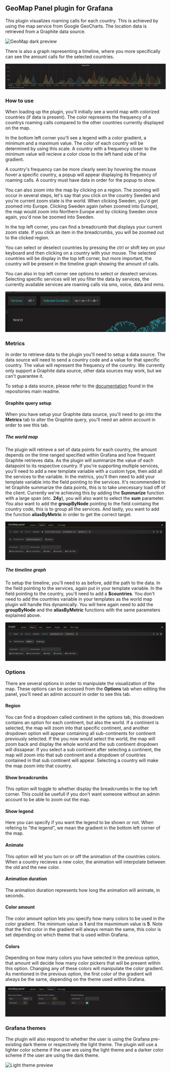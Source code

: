## GeoMap Panel plugin for Grafana

This plugin visualizes roaming calls for each country. This is achieved by using the map service from Google GeoCharts. The location data is retrieved from a Graphite data source.

![GeoMap dark preview](images/GeoMap_Preview_Dark.gif)

There is also a graph representing a timeline, where you more specifically can see the amount calls for the selected countries.

![GeoMap timeline preview](images/GeoMap_Timeline_Preview.png)

### How to use
When loading up the plugin, you'll initially see a world map with colorized countries (if data is present). The color represents the frequency of a countrys roaming calls compared to the other countries currently displayed on the map. 

In the bottom left corner you'll see a legend with a color gradient, a minimum and a maximum value. The color of each country will be determined by using this scale. A country with a frequency closer to the minimum value will recieve a color close to the left hand side of the gradient.

A country's frequency can be more clearly seen by hovering the mouse hover a specific country, a popup will appear displaying its frequency of roaming calls. A country must have data in order for the popup to show.

You can also zoom into the map by clicking on a region. The zooming will occur in several steps, let's say that you click on the country Sweden and you're current zoom state is the world. When clicking Sweden, you'd get zoomed into Europe. Clicking Sweden again (when zoomed into Europe), the map would zoom into Northern Europe and by clicking Sweden once again, you'd now be zoomed into Sweden. 

In the top left corner, you can find a breadcrumb that displays your current zoom state. If you click an item in the breadcrumbs, you will be zoomed out to the clicked region.

You can select or deselect countries by pressing the ctrl or shift key on your keyboard and then clicking on a country with your mouse. The selected countries will be display in the top left corner, but more important, the country will be present in the timeline graph showing the amount of calls.

You can also in top left corner see options to select or deselect services. Selecting specific services will let you filter the data by services, the currently available services are roaming calls via sms, voice, data and mms.

![GeoMap services preview](images/GeoMap_Services_Preview.png)

### Metrics
In order to retrieve data to the plugin you'll need to setup a data source. The data source will need to send a country code and a value for that specific country. The value will represent the frequency of the country. We currently only support a Graphite data source, other data sources may work, but we can't guarantee it.

To setup a data source, please refer to the [documentation](https://github.com/flygare/QvantelFrontend#data-source-setup) found in the repositories main readme.

#### Graphite query setup
When you have setup your Graphite data source, you'll need to go into the **Metrics** tab to alter the Graphite query, you'll need an admin account in order to see this tab.

##### The world map
The plugin will retrieve a set of data points for each country, the amount depends on the time ranged specified within Grafana and how frequent Graphite retrieves data. As the plugin will summarize the value of each datapoint to its respective country. If you're supporting multiple services, you'll need to add a new template variable with a custom type, then add all the services to the variable. In the metrics, you'll then need to add your template variable into the field pointing to the services. It's recommended to let Graphite summarize the data points, this is to take unecessary load off of the client. Currently we're achieving this by adding the **Summarize** function with a large span (etc. **24y**), you will also want to select the **sum** parameter. You also want to add the **groupByNode** pointing to the field cointaing the country code, this is to group all the services. And lastly, you want to add the function **aliasByMetric** in order to get the correct target.

![Metrics tab worldmap](images/Tab_Metrics_Worldmap.png)

##### The timeline graph
To setup the timeline, you'll need to as before, add the path to the data. In the field pointing to the services, again put in your template variable. In the field pointing to the country, you'll need to add a **$countries**. You don't need to add the countries variable in your templates as the world map plugin will handle this dynamically. You will here again need to add the **groupByNode** and the **aliasByMetric** functions with the same parameters explained above.

![Metrics tab timeline](images/Tab_Metrics_Timeline.png)

### Options
There are several options in order to manipulate the visualization of the map. These options can be accessed from the **Options** tab when editing the panel, you'll need an admin account in order to see this tab.

#### Region
You can find a dropdown called continent in the options tab, this drowdown contains an option for each continent, but also the world. If a continent is selected, the map will zoom into that specific continent, and another dropdown option will appear containing all sub-continents for continent previously selected. If the you now would select the world, the map will zoom back and display the whole world and the sub continent dropdown will dissapear. If you select a sub continent after selecting a continent, the map will zoom into that sub continent and a dropdown of countries contained in that sub continent will appear. Selecting a country will make the map zoom into that country.

#### Show breadcrumbs
This option will toggle to whether display the breadcrumbs in the top left corner. This could be usefull if you don't want someone without an admin account to be able to zoom out the map.

#### Show legend
Here you can specify if you want the legend to be shown or not. When refering to "the legend", we mean the gradient in the bottom left corner of the map.

#### Animate
This option will let you turn on or off the animation of the countries colors. When a country recieves a new color, the animation will interpolate between the old and the new color.

#### Animation duration
The animation duration represents how long the animation will animate, in seconds. 

#### Color amount
The color amount option lets you specify how many colors to be used in the color gradient. The minimum value is **1** and the maxmimum value is **5**. Note that the first color in the gradient will always remain the same, this color is set depending on which theme that is used within Grafana.

#### Colors
Depending on how many colors you have selected in the previous option, that amount will decide how many color pickers that will be present within this option. Changing any of these colors will manipulate the color gradient. As mentioned in the previous option, the first color of the gradient will always be the same, depending on the theme used within Grafana.

![Options tab](images/Tab_Options.png)

### Grafana themes
The plugin will also respond to whether the user is using the Grafana pre-existing dark theme or respectively the light theme. The plugin will use a lighter color scheme if the user are using the light theme and a darker color scheme if the user are using the dark theme.

![Light theme preview](images/GeoMap_Preview_Light.gif)
